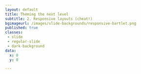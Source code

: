 ```yaml
---
layout: default
title: Theming the next level
subtitle: 2. Responsive layouts (cheat!)
bgimageurl: /images/slide-backgrounds/responsive-bartlet.png
published: true
classes:
 - slide
 - regular-slide
 - dark-background
data:
  x: 0
  y: 0

---
```


